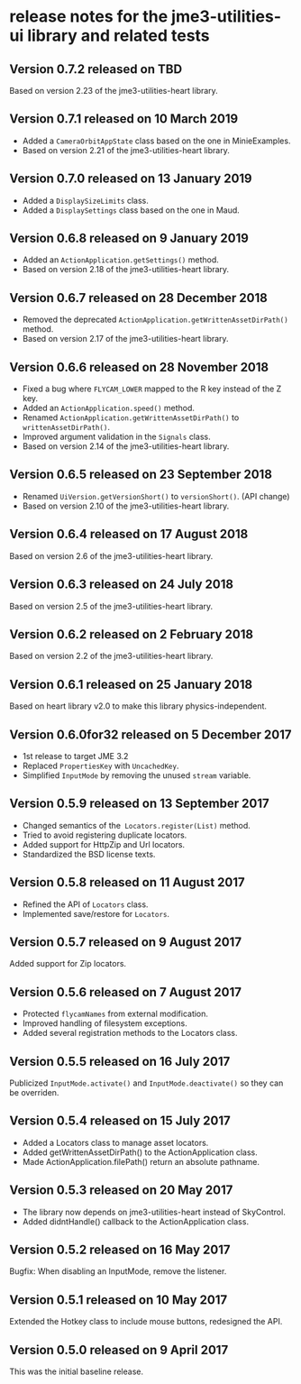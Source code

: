 # release notes for the jme3-utilities-ui library and related tests

## Version 0.7.2 released on TBD

Based on version 2.23 of the jme3-utilities-heart library.

## Version 0.7.1 released on 10 March 2019

 + Added a `CameraOrbitAppState` class based on the one in MinieExamples.
 + Based on version 2.21 of the jme3-utilities-heart library.

## Version 0.7.0 released on 13 January 2019

 + Added a `DisplaySizeLimits` class.
 + Added a `DisplaySettings` class based on the one in Maud.

## Version 0.6.8 released on 9 January 2019

 + Added an `ActionApplication.getSettings()` method.
 + Based on version 2.18 of the jme3-utilities-heart library.

## Version 0.6.7 released on 28 December 2018

 + Removed the deprecated `ActionApplication.getWrittenAssetDirPath()` method.
 + Based on version 2.17 of the jme3-utilities-heart library.

## Version 0.6.6 released on 28 November 2018

 + Fixed a bug where `FLYCAM_LOWER` mapped to the R key instead of the Z key.
 + Added an `ActionApplication.speed()` method.
 + Renamed `ActionApplication.getWrittenAssetDirPath()`
   to `writtenAssetDirPath()`.
 + Improved argument validation in the `Signals` class.
 + Based on version 2.14 of the jme3-utilities-heart library.

## Version 0.6.5 released on 23 September 2018

 + Renamed `UiVersion.getVersionShort()` to `versionShort()`. (API change)
 + Based on version 2.10 of the jme3-utilities-heart library.

## Version 0.6.4 released on 17 August 2018

Based on version 2.6 of the jme3-utilities-heart library.

## Version 0.6.3 released on 24 July 2018

Based on version 2.5 of the jme3-utilities-heart library.

## Version 0.6.2 released on 2 February 2018

Based on version 2.2 of the jme3-utilities-heart library.

## Version 0.6.1 released on 25 January 2018

Based on heart library v2.0 to make this library physics-independent.

## Version 0.6.0for32 released on 5 December 2017

 + 1st release to target JME 3.2
 + Replaced `PropertiesKey` with `UncachedKey`.
 + Simplified `InputMode` by removing the unused `stream` variable.

## Version 0.5.9 released on 13 September 2017

 + Changed semantics of the` Locators.register(List)` method.
 + Tried to avoid registering duplicate locators.
 + Added support for HttpZip and Url locators.
 + Standardized the BSD license texts.

## Version 0.5.8 released on 11 August 2017

 + Refined the API of `Locators` class.
 + Implemented save/restore for `Locators`.

## Version 0.5.7 released on 9 August 2017

 Added support for Zip locators.

## Version 0.5.6 released on 7 August 2017

+ Protected `flycamNames` from external modification.
+ Improved handling of filesystem exceptions.
+ Added several registration methods to the Locators class.

## Version 0.5.5 released on 16 July 2017

Publicized `InputMode.activate()` and `InputMode.deactivate()` so they can be
overriden.

## Version 0.5.4 released on 15 July 2017

+ Added a Locators class to manage asset locators.
+ Added getWrittenAssetDirPath() to the ActionApplication class.
+ Made ActionApplication.filePath() return an absolute pathname.

## Version 0.5.3 released on 20 May 2017

+ The library now depends on jme3-utilities-heart instead of SkyControl.
+ Added didntHandle() callback to the ActionApplication class.

## Version 0.5.2 released on 16 May 2017

Bugfix: When disabling an InputMode, remove the listener.

## Version 0.5.1 released on 10 May 2017

Extended the Hotkey class to include mouse buttons, redesigned the API.

## Version 0.5.0 released on 9 April 2017

This was the initial baseline release.